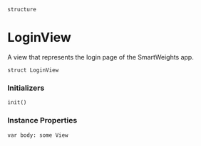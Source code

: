`structure`

# LoginView
A view that represents the login page of the SmartWeights app.

```
struct LoginView
```

### Initializers
```
init()
```

### Instance Properties
```
var body: some View
```
